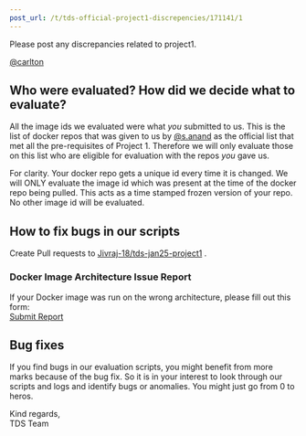 ```yaml
---
post_url: /t/tds-official-project1-discrepencies/171141/1
---
```

Please post any discrepancies related to project1.

[@carlton](/u/carlton)

Who were evaluated? How did we decide what to evaluate?
-------------------------------------------------------

All the image ids we evaluated were what *you* submitted to us. This is the list of docker repos that was given to us by [@s.anand](/u/s.anand) as the official list that met all the pre-requisites of Project 1. Therefore we will only evaluate those on this list who are eligible for evaluation with the repos *you* gave us.

For clarity. Your docker repo gets a unique id every time it is changed. We will ONLY evaluate the image id which was present at the time of the docker repo being pulled. This acts as a time stamped frozen version of your repo. No other image id will be evaluated.

How to fix bugs in our scripts
------------------------------

Create Pull requests to [Jivraj-18/tds-jan25-project1](https://github.com/Jivraj-18/tds-jan25-project1) .

### **Docker Image Architecture Issue Report**

If your Docker image was run on the wrong architecture, please fill out this form:  
[Submit Report](https://docs.google.com/forms/d/e/1FAIpQLSerCpqod-5ArJWTW_QW5PenyfZJHH_cmcUw3s8dAoG3zDZm8g/viewform?usp=sharing)

Bug fixes
---------

If you find bugs in our evaluation scripts, you might benefit from more marks because of the bug fix. So it is in your interest to look through our scripts and logs and identify bugs or anomalies. You might just go from 0 to heros.

Kind regards,  
TDS Team